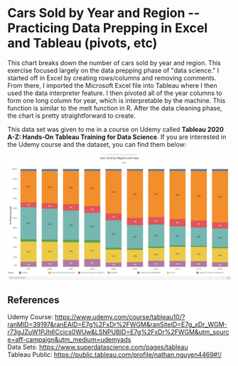 # Cars Sold by Year and Region -- Practicing Data Prepping in Excel and Tableau (pivots, etc)
This chart breaks down the number of cars sold by year and region. This exercise focused largely on the data prepping phase of "data science." I started off in Excel by creating rows/columns and removing comments. From there, I imported the Microsoft Excel file into Tableau where I then used the data interpreter feature. I then pivoted all of the year columns to form one long column for year, which is interpretable by the machine. This function is similar to the melt function in R. After the data cleaning phase, the chart is pretty straightforward to create. 
<br/>

This data set was given to me in a course on Udemy called **Tableau 2020 A-Z: Hands-On Tableau Training for Data Science**.
If you are interested in the Udemy course and the dataset, you can find them below:

![Screen Shot](https://github.com/toasted-marshmallow/Tableau-Practice/blob/main/Cars_Sold/Cars%20Sold.jpg)
## References
Udemy Course: https://www.udemy.com/course/tableau10/?ranMID=39197&ranEAID=E7g%2FxDr%2FWGM&ranSiteID=E7g_xDr_WGM-r73gJZuW1PJh6Ccics0WUw&LSNPUBID=E7g%2FxDr%2FWGM&utm_source=aff-campaign&utm_medium=udemyads
<br>
Data Sets: https://www.superdatascience.com/pages/tableau
<br>
Tableau Public: https://public.tableau.com/profile/nathan.nguyen4469#!/
